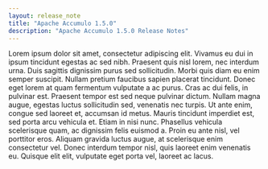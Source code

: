 ```yaml
---
layout: release_note
title: "Apache Accumulo 1.5.0"
description: "Apache Accumulo 1.5.0 Release Notes"
---
```

Lorem ipsum dolor sit amet, consectetur adipiscing elit.
Vivamus eu dui in ipsum tincidunt egestas ac sed nibh.
Praesent quis nisl lorem, nec interdum urna.
Duis sagittis dignissim purus sed sollicitudin.
Morbi quis diam eu enim semper suscipit.
Nullam pretium faucibus sapien placerat tincidunt.
Donec eget lorem at quam fermentum vulputate a ac purus.
Cras ac dui felis, in pulvinar est.
Praesent tempor est sed neque pulvinar dictum.
Nullam magna augue, egestas luctus sollicitudin sed,
venenatis nec turpis.
Ut ante enim, congue sed laoreet et, accumsan id metus.
Mauris tincidunt imperdiet est, sed porta arcu vehicula et.
Etiam in nisi nunc.
Phasellus vehicula scelerisque quam, ac dignissim felis euismod a.
Proin eu ante nisl, vel porttitor eros.
Aliquam gravida luctus augue, at scelerisque enim consectetur vel.
Donec interdum tempor nisl, quis laoreet enim venenatis eu.
Quisque elit elit, vulputate eget porta vel, laoreet ac lacus.
